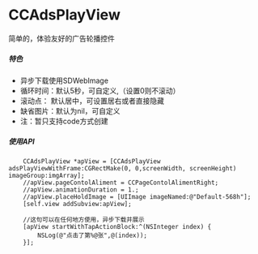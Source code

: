 # CCAdsPlayView
简单的，体验友好的广告轮播控件

##### 特色

- 异步下载使用SDWebImage
- 循环时间：默认5秒，可自定义,（设置0则不滚动）
- 滚动点：  默认居中，可设置居右或者直接隐藏
- 缺省图片：默认为nil，可自定义
- 注：暂只支持code方式创建


##### 使用API

        CCAdsPlayView *apView = [CCAdsPlayView adsPlayViewWithFrame:CGRectMake(0, 0,screenWidth, screenHeight) imageGroup:imgArray];
        //apView.pageContolAliment = CCPageContolAlimentRight;
        //apView.animationDuration = 1.;
        //apView.placeHoldImage = [UIImage imageNamed:@"Default-568h"];
        [self.view addSubview:apView];
    
        //这句可以在任何地方使用，异步下载并展示
        [apView startWithTapActionBlock:^(NSInteger index) {
            NSLog(@"点击了第%@张",@(index));
        }];
    
    
